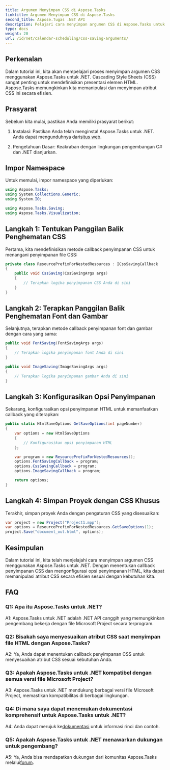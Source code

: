 ```yaml
---
title: Argumen Menyimpan CSS di Aspose.Tasks
linktitle: Argumen Menyimpan CSS di Aspose.Tasks
second_title: Aspose.Tugas .NET API
description: Pelajari cara menyimpan argumen CSS di Aspose.Tasks untuk .NET guna menyesuaikan keluaran HTML. Sempurnakan presentasi dengan pengaturan CSS yang disesuaikan.
type: docs
weight: 20
url: /id/net/calendar-scheduling/css-saving-arguments/
---
```

## Perkenalan

Dalam tutorial ini, kita akan mempelajari proses menyimpan argumen CSS menggunakan Aspose.Tasks untuk .NET. Cascading Style Sheets (CSS) sangat penting untuk mendefinisikan presentasi elemen HTML. Aspose.Tasks memungkinkan kita memanipulasi dan menyimpan atribut CSS ini secara efisien.

## Prasyarat

Sebelum kita mulai, pastikan Anda memiliki prasyarat berikut:

1.  Instalasi: Pastikan Anda telah menginstal Aspose.Tasks untuk .NET. Anda dapat mengunduhnya dari[situs web](https://releases.aspose.com/tasks/net/).

2. Pengetahuan Dasar: Keakraban dengan lingkungan pengembangan C# dan .NET dianjurkan.

## Impor Namespace

Untuk memulai, impor namespace yang diperlukan:

```csharp
using Aspose.Tasks;
using System.Collections.Generic;
using System.IO;

using Aspose.Tasks.Saving;
using Aspose.Tasks.Visualization;

```
## Langkah 1: Tentukan Panggilan Balik Penghematan CSS

Pertama, kita mendefinisikan metode callback penyimpanan CSS untuk menangani penyimpanan file CSS:

```csharp
private class ResourcePrefixForNestedResources : ICssSavingCallback
{
    public void CssSaving(CssSavingArgs args)
    {
        // Terapkan logika penyimpanan CSS Anda di sini
    }
}
```

## Langkah 2: Terapkan Panggilan Balik Penghematan Font dan Gambar

Selanjutnya, terapkan metode callback penyimpanan font dan gambar dengan cara yang sama:

```csharp
public void FontSaving(FontSavingArgs args)
{
    // Terapkan logika penyimpanan font Anda di sini
}

public void ImageSaving(ImageSavingArgs args)
{
    // Terapkan logika penyimpanan gambar Anda di sini
}
```

## Langkah 3: Konfigurasikan Opsi Penyimpanan

Sekarang, konfigurasikan opsi penyimpanan HTML untuk memanfaatkan callback yang diterapkan:

```csharp
public static HtmlSaveOptions GetSaveOptions(int pageNumber)
{
    var options = new HtmlSaveOptions
    {
        // Konfigurasikan opsi penyimpanan HTML
    };

    var program = new ResourcePrefixForNestedResources();
    options.FontSavingCallback = program;
    options.CssSavingCallback = program;
    options.ImageSavingCallback = program;

    return options;
}
```

## Langkah 4: Simpan Proyek dengan CSS Khusus

Terakhir, simpan proyek Anda dengan pengaturan CSS yang disesuaikan:

```csharp
var project = new Project("Project1.mpp");
var options = ResourcePrefixForNestedResources.GetSaveOptions(1);
project.Save("document_out.html", options);
```

## Kesimpulan

Dalam tutorial ini, kita telah menjelajahi cara menyimpan argumen CSS menggunakan Aspose.Tasks untuk .NET. Dengan menentukan callback penyimpanan CSS dan mengonfigurasi opsi penyimpanan HTML, kita dapat memanipulasi atribut CSS secara efisien sesuai dengan kebutuhan kita.

## FAQ

### Q1: Apa itu Aspose.Tasks untuk .NET?

A1: Aspose.Tasks untuk .NET adalah .NET API canggih yang memungkinkan pengembang bekerja dengan file Microsoft Project secara terprogram.

### Q2: Bisakah saya menyesuaikan atribut CSS saat menyimpan file HTML dengan Aspose.Tasks?

A2: Ya, Anda dapat menentukan callback penyimpanan CSS untuk menyesuaikan atribut CSS sesuai kebutuhan Anda.

### Q3: Apakah Aspose.Tasks untuk .NET kompatibel dengan semua versi file Microsoft Project?

A3: Aspose.Tasks untuk .NET mendukung berbagai versi file Microsoft Project, memastikan kompatibilitas di berbagai lingkungan.

### Q4: Di mana saya dapat menemukan dokumentasi komprehensif untuk Aspose.Tasks untuk .NET?

 A4: Anda dapat merujuk ke[dokumentasi](https://reference.aspose.com/tasks/net/) untuk informasi rinci dan contoh.

### Q5: Apakah Aspose.Tasks untuk .NET menawarkan dukungan untuk pengembang?

 A5: Ya, Anda bisa mendapatkan dukungan dari komunitas Aspose.Tasks melalui[forum](https://forum.aspose.com/c/tasks/15).